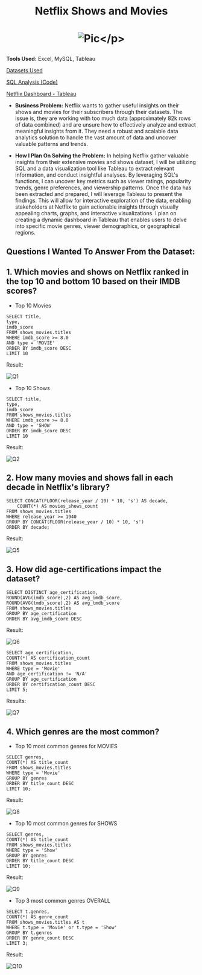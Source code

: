 # <p align="center">Netflix Shows and Movies </p>
# <p align="center">![Pic]([https://i.ibb.co/Q81WwRN/92399716.jpg](https://souranshi.in/wp-content/uploads/2023/11/Best-movies-on-netflix-right-now.jpeg))</p>

**Tools Used:** Excel, MySQL, Tableau

[Datasets Used](https://www.kaggle.com/datasets/victorsoeiro/netflix-tv-shows-and-movies?select=titles.csv)

[SQL Analysis (Code)](https://github.com/SharifAthar/Netflix-Shows-and-Movies-SQL/blob/main/Netflix_SQL_Analysis.sql)

[Netflix Dashboard - Tableau](https://public.tableau.com/app/profile/sharif.athar/viz/NetflixShowsMoviesDashboard/Dashboard1)

- **Business Problem:** Netflix wants to gather useful insights on their shows and movies for their subscribers through their datasets. The issue is, they are working with too much data (approximately 82k rows of data combined) and are unsure how to effectively analyze and extract meaningful insights from it. They need a robust and scalable data analytics solution to handle the vast amount of data and uncover valuable patterns and trends.

- **How I Plan On Solving the Problem:** In helping Netflix gather valuable insights from their extensive movies and shows dataset, I will be utilizing SQL and a data visualization tool like Tableau to extract relevant information, and conduct insightful analyses. By leveraging SQL's functions, I can uncover key metrics such as viewer ratings, popularity trends, genre preferences, and viewership patterns. Once the data has been extracted and prepared, I will leverage Tableau to present the findings. This will allow for interactive exploration of the data, enabling stakeholders at Netflix to gain actionable insights through visually appealing charts, graphs, and interactive visualizations. I plan on creating a dynamic dashboard in Tableau that enables users to delve into specific movie genres, viewer demographics, or geographical regions.

## Questions I Wanted To Answer From the Dataset:

## 1. Which movies and shows on Netflix ranked in the top 10 and bottom 10 based on their IMDB scores?
- Top 10 Movies
```mysql
SELECT title, 
type, 
imdb_score
FROM shows_movies.titles
WHERE imdb_score >= 8.0
AND type = 'MOVIE'
ORDER BY imdb_score DESC
LIMIT 10
```
Result: 

![Q1](https://i.ibb.co/6mQWCw9/Screen-Shot-2023-07-09-at-9-38-11-PM.png)

- Top 10 Shows
```mysql
SELECT title, 
type, 
imdb_score
FROM shows_movies.titles
WHERE imdb_score >= 8.0
AND type = 'SHOW'
ORDER BY imdb_score DESC
LIMIT 10
```
Result: 

![Q2](https://i.ibb.co/QppHsN2/Screen-Shot-2023-07-09-at-9-45-58-PM.png)





## 2. How many movies and shows fall in each decade in Netflix's library?
```mysql
SELECT CONCAT(FLOOR(release_year / 10) * 10, 's') AS decade,
	COUNT(*) AS movies_shows_count
FROM shows_movies.titles
WHERE release_year >= 1940
GROUP BY CONCAT(FLOOR(release_year / 10) * 10, 's')
ORDER BY decade;
```
Result: 

![Q5](https://i.ibb.co/8dTzVZ3/Screen-Shot-2023-07-09-at-10-02-18-PM.png)


## 3. How did age-certifications impact the dataset?
```mysql
SELECT DISTINCT age_certification, 
ROUND(AVG(imdb_score),2) AS avg_imdb_score,
ROUND(AVG(tmdb_score),2) AS avg_tmdb_score
FROM shows_movies.titles
GROUP BY age_certification
ORDER BY avg_imdb_score DESC
```
Result: 

![Q6](https://i.ibb.co/SvJyjgF/Screen-Shot-2023-07-09-at-10-16-52-PM.png)

```mysql
SELECT age_certification, 
COUNT(*) AS certification_count
FROM shows_movies.titles
WHERE type = 'Movie' 
AND age_certification != 'N/A'
GROUP BY age_certification
ORDER BY certification_count DESC
LIMIT 5;
```
Results: 

![Q7](https://i.ibb.co/T0f5cNq/Screen-Shot-2023-07-09-at-10-20-23-PM.png)



## 4. Which genres are the most common? 
- Top 10 most common genres for MOVIES
```mysql
SELECT genres, 
COUNT(*) AS title_count
FROM shows_movies.titles 
WHERE type = 'Movie'
GROUP BY genres
ORDER BY title_count DESC
LIMIT 10;
```
Result:

![Q8](https://i.ibb.co/VWrgd8m/Screen-Shot-2023-07-10-at-12-25-40-PM.png)

- Top 10 most common genres for SHOWS
```mysql
SELECT genres, 
COUNT(*) AS title_count
FROM shows_movies.titles 
WHERE type = 'Show'
GROUP BY genres
ORDER BY title_count DESC
LIMIT 10;
```
Result: 

![Q9](https://i.ibb.co/P59s4X7/Screen-Shot-2023-07-10-at-12-27-41-PM.png)

- Top 3 most common genres OVERALL
```mysql
SELECT t.genres, 
COUNT(*) AS genre_count
FROM shows_movies.titles AS t
WHERE t.type = 'Movie' or t.type = 'Show'
GROUP BY t.genres
ORDER BY genre_count DESC
LIMIT 3;
```
Result: 

![Q10](https://i.ibb.co/qMvMBGf/Screen-Shot-2023-07-10-at-12-30-04-PM.png)


